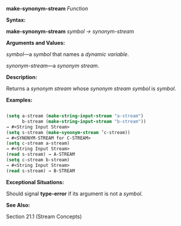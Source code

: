 **make-synonym-stream** *Function* 



**Syntax:** 



**make-synonym-stream** *symbol → synonym-stream* 



**Arguments and Values:** 



*symbol*—a *symbol* that names a *dynamic variable*. 



*synonym-stream*—a *synonym stream*. 



**Description:** 



Returns a *synonym stream* whose *synonym stream symbol* is *symbol*. 



**Examples:**
```lisp

(setq a-stream (make-string-input-stream "a-stream") 
      b-stream (make-string-input-stream "b-stream")) 
→ #<String Input Stream> 
(setq s-stream (make-synonym-stream ’c-stream)) 
→ #<SYNONYM-STREAM for C-STREAM> 
(setq c-stream a-stream) 
→ #<String Input Stream> 
(read s-stream) → A-STREAM 
(setq c-stream b-stream) 
→ #<String Input Stream> 
(read s-stream) → B-STREAM 

```
**Exceptional Situations:** 



Should signal **type-error** if its argument is not a *symbol*. 



**See Also:** 



Section 21.1 (Stream Concepts) 




